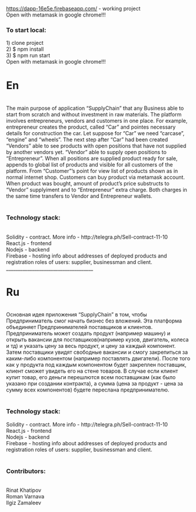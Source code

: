 
https://dapp-16e5e.firebaseapp.com/ - working project
 <br />
Open with metamask in google chrome!!!
 <br />
<h3>To start local:</h3>
1) clone project
 <br />
2) $ npm install
 <br />
3) $ npm run start
 <br />
Open with metamask in google chrome!!!
 <br />
<h1>En</h1>
 <br />
The main purpose of application “SupplyChain” that any Business able to start from scratch and without investment in raw materials. The platform involves entrepreneurs, vendors and customers in one place. For example, entrepreneur creates the product, called “Car” and pointes necessary details for construction the car. Let suppose for “Car” we need “carcase”, “engine” and “wheels”. The next step after “Car” had been created “Vendors” able to see products with open positions that have not supplied by another vendors yet. “Vendor” able to supply open positions to “Entrepreneur”. When all positions are supplied product ready for sale, appends to global list of products and visible for all customers of the platform. From “Customer”’s point for view list of products shown as in normal internet shop. Customers can buy product via metamask account. When product was bought, amount of product’s price substructs to “Vendor” supplyiment and to “Entrepreneur” extra charge. Both charges in the same time transfers to Vendor and Entrepreneur wallets.
 <br />
  <br />
<h3>Technology stack:</h3>
 <br />
Solidity - contract. More info - http://telegra.ph/Sell-contract-11-10
 <br />
React.js - frontend
 <br />
Nodejs - backend
 <br />
Firebase - hosting info about addresses of deployed products and registration roles of users: supplier, businessman and client.
 <br />
_____________________________________
 <br />
<h1>Ru</h1>
 <br />
Основная идея приложения “SupplyChain” в том, чтобы Предприниматель смог начать бизнес без вложений. Эта платформа объединяет Предпринимателей поставщиков и клиентов. Предприниматель может создать продукт (например машину) и открыть вакансии для поставщиков(например кузов, двигатель, колеса и тд) и указать цену за весь продукт, и цену за каждый компонент. Затем поставщики увидят свободные вакансии и смогу закрепиться за каким-либо компонентом (например поставлять двигатели). После того как у продукта под каждым компонентом будет закреплен поставщик, клиент сможет увидеть его на стене товаров. В случае если клиент купит товар, его деньги перешлются всем поставщикам (как было указано при создании контракта), а сумма (цена за продукт - цена за сумму всех компонентов) будете переслана предпринимателю.
 <br />
 <br />

<h3>Technology stack:</h3>
Solidity - contract. More info - http://telegra.ph/Sell-contract-11-10
 <br />
React.js - frontend
 <br />
Nodejs - backend
 <br />
Firebase - hosting info about addresses of deployed products and registration roles of users: supplier, businessman and client.


 <br />
 <br />
<h3>Contributors:</h3>
 <br />
Rinat Khatipov
 <br />
Roman Varnava
 <br />
Ilgiz Zamaleev
